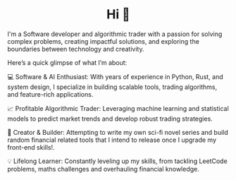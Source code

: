 <h1 align="center">Hi 👋</h1>

I'm a Software developer and algorithmic trader with a passion for solving complex problems, creating impactful solutions, and exploring the boundaries between technology and creativity.

Here’s a quick glimpse of what I’m about:

💻 Software & AI Enthusiast: With years of experience in Python, Rust, and system design, I specialize in building scalable tools, trading algorithms, and feature-rich applications.

📈 Profitable Algorithmic Trader: Leveraging machine learning and statistical models to predict market trends and develop robust trading strategies.

🚀 Creator & Builder: Attempting to write my own sci-fi novel series and build random financial related tools that I intend to release once I upgrade my front-end skills!.

💡 Lifelong Learner: Constantly leveling up my skills, from tackling LeetCode problems, maths challenges and overhauling financial knowledge.

